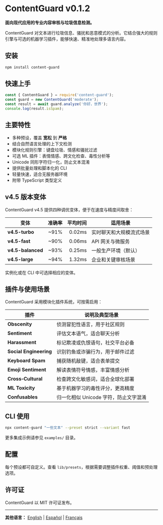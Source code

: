 # ContentGuard v0.1.2

**面向现代应用的专业内容审核与垃圾信息检测。**

ContentGuard 对文本进行垃圾信息、骚扰和恶意模式的分析。它结合强大的规则引擎与可选的机器学习插件，能够快速、精准地处理多语言内容。

## 安装

```bash
npm install content-guard
```

## 快速上手

```javascript
const { ContentGuard } = require('content-guard');
const guard = new ContentGuard('moderate');
const result = await guard.analyze('你好，世界');
console.log(result.isSpam);
```

## 主要特性

- 多种预设，覆盖 **宽松** 到 **严格**
- 结合自然语言处理的上下文检测
- 模块化规则引擎：键盘垃圾、情感和骚扰过滤
- 可选 ML 插件：表情情感、跨文化检查、毒性分析等
- Unicode 同形字符归一化，防止文本混淆
- 提供批量处理和脚本化的 CLI
- 轻量快速，适合无服务器环境
- 附带 TypeScript 类型定义

## v4.5 版本变体

ContentGuard v4.5 提供四种调优变体，便于在速度与精度间取舍：

| 变体              | 准确率 | 平均时间 | 适用场景                     |
|-------------------|------:|--------:|-----------------------------|
| **v4.5-turbo**    | ~91%  | 0.02ms  | 实时聊天和大规模流式场景     |
| **v4.5-fast**     | ~90%  | 0.06ms  | API 网关与微服务            |
| **v4.5-balanced** | ~93%  | 0.25ms  | 一般生产环境（默认）         |
| **v4.5-large**    | ~94%  | 1.32ms  | 企业和关键审核场景           |

实例化或在 CLI 中可选择相应的变体。

## 插件与使用场景

ContentGuard 采用模块化插件系统，可按需启用：

| 插件              | 说明及典型场景                               |
|-------------------|----------------------------------------------|
| **Obscenity**     | 侦测冒犯性语言，用于社区规则                 |
| **Sentiment**     | 评估文本语气，适合聊天分析                   |
| **Harassment**    | 标记欺凌或仇恨语句，社交平台必备             |
| **Social Engineering** | 识别钓鱼或诈骗行为，用于邮件过滤         |
| **Keyboard Spam** | 捕获随机敲键，适合表单提交                   |
| **Emoji Sentiment** | 解读表情符号情感，丰富情感分析             |
| **Cross‑Cultural** | 检查跨文化敏感词，适合全球化部署             |
| **ML Toxicity**   | 基于机器学习的毒性评分，更高精度             |
| **Confusables**   | 归一化相似 Unicode 字符，防止文字混淆         |

## CLI 使用

```bash
npx content-guard "一些文本" --preset strict --variant fast
```

更多集成示例请参见 `examples/` 目录。

## 配置

每个预设都可自定义。查看 `lib/presets`，根据需要调整插件权重、阈值和预处理选项。

## 许可证

ContentGuard 以 MIT 许可证发布。

---

**其他语言：** [English](README.md) | [Español](README.es.md) | [Français](README.fr.md)
